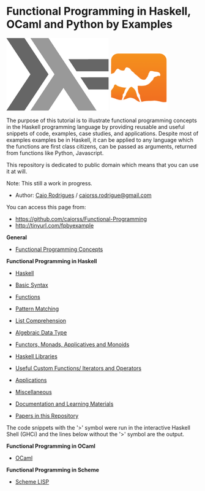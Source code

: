 # Functional Programming in Haskell, OCaml and Python by Examples

<!--
@TODO: Add the creative commons public domain logo.
@TODO: Update papers repository
-->

<a href="https://www.haskell.org"><img src="haskell/images/haskellLogo.png"/></a>  <a href="https://ocaml.org"><img src="ocaml/images/ocamlogo.png" width="30%" /></a>

<!--
![](ocaml/images/ocamlogo.png)
-->

The purpose of this tutorial is to illustrate functional programming concepts in the Haskell programming language by providing reusable and useful snippets of code, examples, case studies, and applications. Despite most of examples examples be in Haskell, it can be applied to any language which the functions are first class citizens, can be passed as arguments, returned from functions like Python, Javascript.

This repository is dedicated to public domain which means that you can use it at will. 

Note: This still a work in progress.

* Author:   [Caio Rodrigues](https://www.linkedin.com/in/caiorodrigues) / caiorss.rodrigue@gmail.com 

You can access this page from:

* https://github.com/caiorss/Functional-Programming
* http://tinyurl.com/fpbyexample


**General**

* [Functional Programming Concepts](haskell/Functional_Programming_Concepts.md)

**Functional Programming in Haskell**

* [Haskell](haskell/Haskell.md)
* [Basic Syntax](haskell/Basic_Syntax.md)
* [Functions](haskell/Functions.md)
* [Pattern Matching](haskell/Pattern_Matching.md)
* [List Comprehension](haskell/List_Comprehension.md)
* [Algebraic Data Type](haskell/Algebraic_Data_Types.md)
* [Functors, Monads, Applicatives and Monoids](haskell/Functors__Monads__Applicatives_and_Monoids.md)
* [Haskell Libraries](haskell/Libraries.md)

* [Useful Custom Functions/ Iterators and Operators](haskell/Useful_Custom_Functions__Iterators_and_Operators.md)
* [Applications](haskell/Applications.md)

* [Miscellaneous](haskell/Miscellaneous.md)

* [Documentation and Learning Materials](haskell/Documentation_and_Learning_Materials.md)

* [Papers in this Repository](papers/README.md)


The code snippets with the '>' symbol were run in the interactive Haskell Shell (GHCi) and the lines below without the '>' symbol are the output.

**Functional Programming in OCaml**

* [OCaml](ocaml/README.md)

**Functional Programming in Scheme**

* [Scheme LISP](scheme/README.md)

